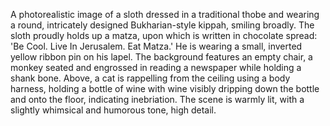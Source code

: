A photorealistic image of a sloth dressed in a traditional thobe and wearing a round, intricately designed Bukharian-style kippah, smiling broadly. The sloth proudly holds up a matza, upon which is written in chocolate spread: 'Be Cool. Live In Jerusalem. Eat Matza.' He is wearing a small, inverted yellow ribbon pin on his lapel. The background features an empty chair, a monkey seated and engrossed in reading a newspaper while holding a shank bone. Above, a cat is rappelling from the ceiling using a body harness, holding a bottle of wine with wine visibly dripping down the bottle and onto the floor, indicating inebriation. The scene is warmly lit, with a slightly whimsical and humorous tone, high detail.